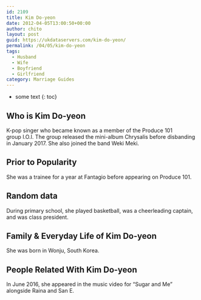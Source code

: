 ```yaml
---
id: 2109
title: Kim Do-yeon
date: 2012-04-05T13:00:50+00:00
author: chito
layout: post
guid: https://ukdataservers.com/kim-do-yeon/
permalink: /04/05/kim-do-yeon
tags:
  - Husband
  - Wife
  - Boyfriend
  - Girlfriend
category: Marriage Guides
---
```


* some text
{: toc}
          
          
## Who is  Kim Do-yeon
                  
                  
                  
K-pop singer who became known as a member of the Produce 101 group I.O.I. The group released the mini-album Chrysalis before disbanding in January 2017. She also joined the band Weki Meki. 
                  
                
                
                
## Prior to Popularity 
                  
                  
                  
She was a trainee for a year at Fantagio before appearing on Produce 101.
                  
                
                
                
## Random data 
                  
                  
                  
During primary school, she played basketball, was a cheerleading captain, and was class president.
                  
                
                
                
## Family & Everyday Life of Kim Do-yeon
                  
                  
                  
She was born in Wonju, South Korea.
                  
                
                
                
## People Related With  Kim Do-yeon
                  
                  
                  
In June 2016, she appeared in the music video for &#8220;Sugar and Me&#8221; alongside Raina and San E.
                  
                
              
            
          
          
          
    
    
  
